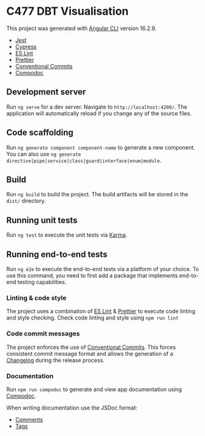 # C477 DBT Visualisation

This project was generated with [Angular CLI](https://github.com/angular/angular-cli) version 16.2.9.

- [Jest](https://jestjs.io/)
- [Cypress](https://cypress.io/)
- [ES Lint](https://eslint.org)
- [Prettier](https://prettier.io)
- [Conventional Commits](https://www.conventionalcommits.org/en/v1.0.0/#summary)
- [Compodoc](https://compodoc.app/)

## Development server

Run `ng serve` for a dev server. Navigate to `http://localhost:4200/`. The application will automatically reload if you change any of the source files.

## Code scaffolding

Run `ng generate component component-name` to generate a new component. You can also use `ng generate directive|pipe|service|class|guard|interface|enum|module`.

## Build

Run `ng build` to build the project. The build artifacts will be stored in the `dist/` directory.

## Running unit tests

Run `ng test` to execute the unit tests via [Karma](https://karma-runner.github.io).

## Running end-to-end tests

Run `ng e2e` to execute the end-to-end tests via a platform of your choice. To use this command, you need to first add a package that implements end-to-end testing capabilities.

### Linting & code style

The project uses a combination of [ES Lint](https://eslint.org) & [Prettier](https://prettier.io) to execute code
linting and style checking. Check code linting and style using `npm run lint
`

### Code commit messages

The project enforces the use of [Conventional Commits](https://www.conventionalcommits.org/en/v1.0.0/#summary). This forces consistent commit message format and allows the generation of a [Changelog](./CHANGELOG.md) during the release process.

### Documentation

Run `npm run compodoc` to generate and view app documentation using [Compodoc](https://compodoc.app/).

When writing documentation use the JSDoc format:

- [Comments](https://compodoc.app/guides/comments.html)
- [Tags](https://compodoc.app/guides/jsdoc-tags.html)
